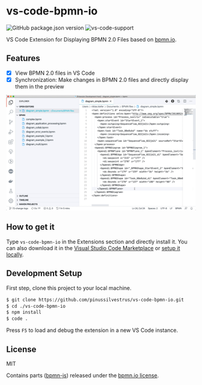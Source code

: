 # vs-code-bpmn-io

![GitHub package.json version](https://img.shields.io/github/package-json/v/pinussilvestrus/vs-code-bpmn-io?style=flat-square) ![vs-code-support](https://img.shields.io/badge/Visual%20Studio%20Code-1.38.0+-blue.svg?style=flat-square)

VS Code Extension for Displaying BPMN 2.0 Files based on [bpmn.io](https://bpmn.io/).

## Features

* [x] View BPMN 2.0 files in VS Code
* [x] Synchronization: Make changes in BPMN 2.0 files and directly display them in the preview 

![alt](./resources/screencast_preview.gif)

## How to get it

Type `vs-code-bpmn-io` in the Extensions section and directly install it. You can also download it in the [Visual Studio Code Marketplace](https://marketplace.visualstudio.com/items?itemName=salaboy.vs-code-bpmn-io) or [setup it locally](#development-setup).


## Development Setup

First step, clone this project to your local machine.

```sh
$ git clone https://github.com/pinussilvestrus/vs-code-bpmn-io.git
$ cd ./vs-code-bpmn-io
$ npm install
$ code .
```

Press `F5` to load and debug the extension in a new VS Code instance.

## License

MIT

Contains parts ([bpmn-js](https://github.com/bpmn-io/bpmn-js)) released under the [bpmn.io license](http://bpmn.io/license).
